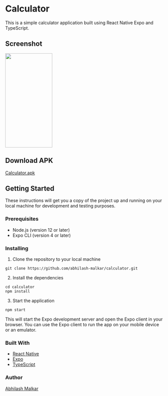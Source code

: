 # Calculator
This is a simple calculator application built using React Native Expo and TypeScript.

## Screenshot
<img src="https://user-images.githubusercontent.com/91771738/221417236-729bf988-de64-42d8-9a7a-29a648698d79.jpg" width="150" height="300">

## Download APK
[Calculator.apk](https://github.com/abhilash-malkar/Calculator/raw/master/APK/Calculator.apk)


## Getting Started
These instructions will get you a copy of the project up and running on your local machine for development and testing purposes.

### Prerequisites
* Node.js (version 12 or later)
* Expo CLI (version 4 or later)

### Installing
1. Clone the repository to your local machine

```
git clone https://github.com/abhilash-malkar/calculator.git
```

2. Install the dependencies

```
cd calculator
npm install
```

3. Start the application

```
npm start
```

This will start the Expo development server and open the Expo client in your browser. You can use the Expo client to run the app on your mobile device or an emulator.

### Built With
* <a href='https://reactnative.dev/'>React Native</a>
* <a href='https://expo.dev/'>Expo</a>
* <a href='https://www.typescriptlang.org/'>TypeScript</a>

### Author
<a href="https://github.com/abhilash-malkar" target="_new">Abhilash Malkar</a>
